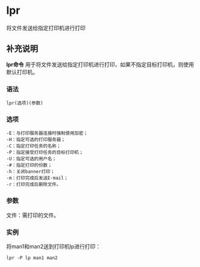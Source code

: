 lpr
===

将文件发送给指定打印机进行打印

## 补充说明

**lpr命令** 用于将文件发送给指定打印机进行打印，如果不指定目标打印机，则使用默认打印机。

### 语法  

```
lpr(选项)(参数)
```

### 选项  

```
-E：与打印服务器连接时强制使用加密；
-H：指定可选的打印服务器；
-C：指定打印任务的名称；
-P：指定接受打印任务的目标打印机；
-U：指定可选的用户名；
-#：指定打印的份数；
-h：关闭banner打印；
-m：打印完成后发送E-mail；
-r：打印完成后删除文件。
```

### 参数  

文件：需打印的文件。

### 实例  

将man1和man2送到打印机lp进行打印：

```
lpr -P lp man1 man2
```


<!-- Linux命令行搜索引擎：https://jaywcjlove.github.io/linux-command/ -->